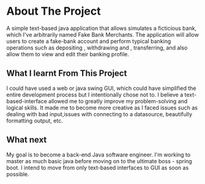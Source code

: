 # About The Project
A simple text-based java application that allows simulates a ficticious bank, which I've arbitrarily named Fake Bank Merchants. The application will allow users to create a fake-bank account and perform typical banking operations such as depositing , withdrawing and , transferring, and also allow them to  view and edit  their banking profile.

## What I learnt From This Project 
 I could have used a web or java swing GUI, which could have simplified the entire development process but I intentionally chose not to. I believe a text-based-interface allowed me to greatly improve my problem-solving and logical skills. It made me to  become more creative as I faced issues such as dealing with bad input,issues with connecting to a datasource, beautifully formatting output, etc. 


## What next
My goal is to become a back-end Java software engineer. I'm working to master as much basic java before moving on to the ultimate boss -  spring boot. I intend to move from only text-based interfaces to GUI as soon as possible. 


